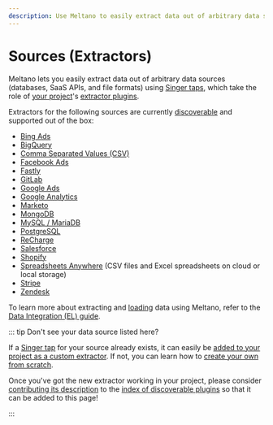 ```yaml
---
description: Use Meltano to easily extract data out of arbitrary data sources (databases, SaaS APIs, and file formats) using Singer taps.
---
```


# Sources (Extractors)

Meltano lets you easily extract data out of arbitrary data sources (databases, SaaS APIs, and file formats) using [Singer taps](https://www.singer.io/), which take the role of [your project](/docs/project.html)'s [extractor plugins](/docs/plugins.html#extractors).


Extractors for the following sources are currently [discoverable](/docs/plugins.html#discoverable-plugins) and supported out of the box:

- [Bing Ads](/plugins/extractors/bing-ads.html)
- [BigQuery](/plugins/extractors/bigquery.html)
- [Comma Separated Values (CSV)](/plugins/extractors/csv.html)
- [Facebook Ads](/plugins/extractors/facebook.html)
- [Fastly](/plugins/extractors/fastly.html)
- [GitLab](/plugins/extractors/gitlab.html)
- [Google Ads](/plugins/extractors/adwords.html)
- [Google Analytics](/plugins/extractors/google-analytics.html)
- [Marketo](/plugins/extractors/marketo.html)
- [MongoDB](/plugins/extractors/mongodb.html)
- [MySQL / MariaDB](/plugins/extractors/mysql.html)
- [PostgreSQL](/plugins/extractors/postgres.html)
- [ReCharge](/plugins/extractors/recharge.html)
- [Salesforce](/plugins/extractors/salesforce.html)
- [Shopify](/plugins/extractors/shopify.html)
- [Spreadsheets Anywhere](/plugins/extractors/spreadsheets-anywhere.html) (CSV files and Excel spreadsheets on cloud or local storage)
- [Stripe](/plugins/extractors/stripe.html)
- [Zendesk](/plugins/extractors/zendesk.html)

To learn more about extracting and [loading](/plugins/loaders/) data using Meltano, refer to the [Data Integration (EL) guide](/docs/integration.html).

::: tip Don't see your data source listed here?

If a [Singer tap](https://www.singer.io/#taps) for your source already exists,
it can easily be [added to your project as a custom extractor](/docs/plugin-management.html#custom-plugins).
If not, you can learn how to [create your own from scratch](/tutorials/create-a-custom-extractor.html).

Once you've got the new extractor working in your project, please consider
[contributing its description](/docs/contributor-guide.html#discoverable-plugins)
to the [index of discoverable plugins](/docs/plugins.html#discoverable-plugins)
so that it can be added to this page!

:::
